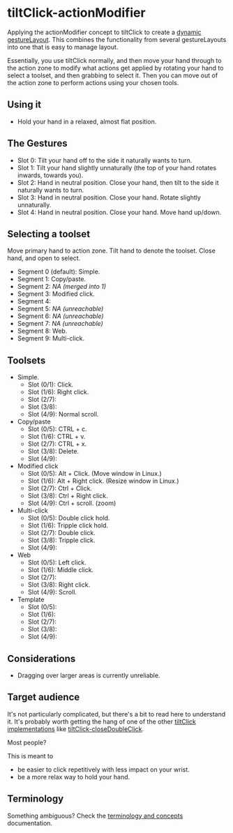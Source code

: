 # tiltClick-actionModifier

Applying the actionModifier concept to tiltClick to create a [dynamic gestureLayout](https://github.com/ksandom/handWavey/blob/main/docs/user/howTo/createADynamicGestureLayout.md). This combines the functionality from several gestureLayouts into one that is easy to manage layout.

Essentially, you use tiltClick normally, and then move your hand through to the action zone to modify what actions get applied by rotating your hand to select a toolset, and then grabbing to select it. Then you can move out of the action zone to perform actions using your chosen tools.

## Using it

* Hold your hand in a relaxed, almost flat position.

## The Gestures

* Slot 0: Tilt your hand off to the side it naturally wants to turn.
* Slot 1: Tilt your hand slightly unnaturally (the top of your hand rotates inwards, towards you).
* Slot 2: Hand in neutral position. Close your hand, then tilt to the side it naturally wants to turn.
* Slot 3: Hand in neutral position. Close your hand. Rotate slightly unnaturally.
* Slot 4: Hand in neutral position. Close your hand. Move hand up/down.

## Selecting a toolset

Move primary hand to action zone. Tilt hand to denote the toolset. Close hand, and open to select.

* Segment 0 (default): Simple.
* Segment 1: Copy/paste.
* Segment 2: _NA (merged into 1)_
* Segment 3: Modified click.
* Segment 4:
* Segment 5: _NA (unreachable)_
* Segment 6: _NA (unreachable)_
* Segment 7: _NA (unreachable)_
* Segment 8: Web.
* Segment 9: Multi-click.

## Toolsets

* Simple.
  * Slot (0/1): Click.
  * Slot (1/6): Right click.
  * Slot (2/7):
  * Slot (3/8):
  * Slot (4/9): Normal scroll.
* Copy/paste
  * Slot (0/5): CTRL + c.
  * Slot (1/6): CTRL + v.
  * Slot (2/7): CTRL + x.
  * Slot (3/8): Delete.
  * Slot (4/9):
* Modified click
  * Slot (0/5): Alt + Click. (Move window in Linux.)
  * Slot (1/6): Alt + Right click. (Resize window in Linux.)
  * Slot (2/7): Ctrl + Click.
  * Slot (3/8): Ctrl + Right click.
  * Slot (4/9): Ctrl + scroll. (zoom)
* Multi-click
  * Slot (0/5): Double click hold.
  * Slot (1/6): Tripple click hold.
  * Slot (2/7): Double click.
  * Slot (3/8): Tripple click.
  * Slot (4/9):
* Web
  * Slot (0/5): Left click.
  * Slot (1/6): Middle click.
  * Slot (2/7):
  * Slot (3/8): Right click.
  * Slot (4/9): Scroll.
* Template
  * Slot (0/5):
  * Slot (1/6):
  * Slot (2/7):
  * Slot (3/8):
  * Slot (4/9):

## Considerations

* Dragging over larger areas is currently unreliable.

## Target audience

It's not particularly complicated, but there's a bit to read here to understand it. It's probably worth getting the hang of one of the other [tiltClick implementations](https://github.com/ksandom/handWavey/tree/main/examples/gestureLayouts/tiltClick) like [tiltClick-closeDoubleClick](https://github.com/ksandom/handWavey/tree/main/examples/gestureLayouts/tiltClick/closeDoubleClick).

Most people?

This is meant to

* be easier to click repetitively with less impact on your wrist.
* be a more relax way to hold your hand.

## Terminology

Something ambiguous? Check the [terminology and concepts](https://github.com/ksandom/handWavey/blob/main/docs/terminologyAndConcepts.md) documentation.
